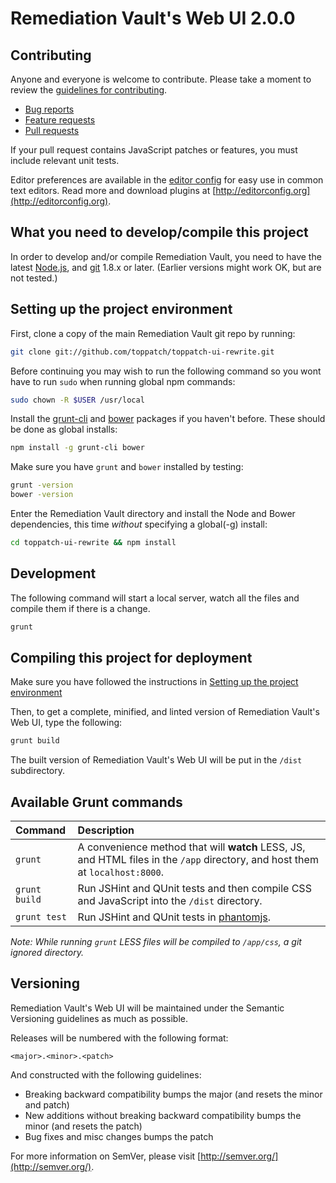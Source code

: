 # Remediation Vault's Web UI 2.0.0

## Contributing

Anyone and everyone is welcome to contribute. Please take a moment to review the [guidelines for contributing](CONTRIBUTING.md).

* [Bug reports](CONTRIBUTING.md#bugs)
* [Feature requests](CONTRIBUTING.md#features)
* [Pull requests](CONTRIBUTING.md#pull-requests)

If your pull request contains JavaScript patches or features, you must include relevant unit tests.

Editor preferences are available in the [editor config](.editorconfig) for easy use in common text editors. Read more and download plugins at [http://editorconfig.org](http://editorconfig.org).

## What you need to develop/compile this project

In order to develop and/or compile Remediation Vault, you need to have the latest [Node.js](http://nodejs.org/download/), and [git](http://git-scm.com/downloads) 1.8.x or later. (Earlier versions might work OK, but are not tested.)

## Setting up the project environment

First, clone a copy of the main Remediation Vault git repo by running:

```bash
git clone git://github.com/toppatch/toppatch-ui-rewrite.git
```

Before continuing you may wish to run the following command so you wont have to run `sudo` when running global npm commands:

```bash
sudo chown -R $USER /usr/local
```

Install the [grunt-cli](http://gruntjs.com/getting-started#installing-the-cli) and [bower](http://bower.io/) packages if you haven't before. These should be done as global installs:

```bash
npm install -g grunt-cli bower
```

Make sure you have `grunt` and `bower` installed by testing:

```bash
grunt -version
bower -version
```

Enter the Remediation Vault directory and install the Node and Bower dependencies, this time *without* specifying a global(-g) install:

```bash
cd toppatch-ui-rewrite && npm install
```

## Development

The following command will start a local server, watch all the files and compile them if there is a change. 

```bash
grunt
```




## Compiling this project for deployment

Make sure you have followed the instructions in [Setting up the project environment](#setting-up-the-project-environment)

Then, to get a complete, minified, and linted version of Remediation Vault's Web UI, type the following:

```bash
grunt build
```

The built version of Remediation Vault's Web UI will be put in the `/dist` subdirectory.

## Available Grunt commands

Command | Description
:---|:---
`grunt` | A convenience method that will **watch** LESS, JS, and HTML files in the `/app` directory, and host them at `localhost:8000`.
`grunt build` | Run JSHint and QUnit tests and then compile CSS and JavaScript into the `/dist` directory.
`grunt test` | Run JSHint and QUnit tests in [phantomjs](https://github.com/ariya/phantomjs/).

*Note: While running `grunt` LESS files will be compiled to `/app/css`, a git ignored directory.*

## Versioning

Remediation Vault's Web UI will be maintained under the Semantic Versioning guidelines as much as possible.

Releases will be numbered with the following format:

`<major>.<minor>.<patch>`

And constructed with the following guidelines:

* Breaking backward compatibility bumps the major (and resets the minor and patch)
* New additions without breaking backward compatibility bumps the minor (and resets the patch)
* Bug fixes and misc changes bumps the patch

For more information on SemVer, please visit [http://semver.org/](http://semver.org/).
